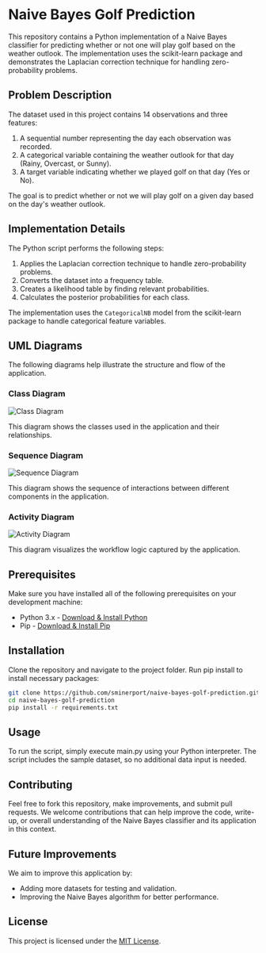 # Naive Bayes Golf Prediction

This repository contains a Python implementation of a Naive Bayes classifier for predicting whether or not one will play golf based on the weather outlook. The implementation uses the scikit-learn package and demonstrates the Laplacian correction technique for handling zero-probability problems.

## Problem Description

The dataset used in this project contains 14 observations and three features:

1. A sequential number representing the day each observation was recorded.
2. A categorical variable containing the weather outlook for that day (Rainy, Overcast, or Sunny).
3. A target variable indicating whether we played golf on that day (Yes or No).

The goal is to predict whether or not we will play golf on a given day based on the day's weather outlook.

## Implementation Details

The Python script performs the following steps:

1. Applies the Laplacian correction technique to handle zero-probability problems.
2. Converts the dataset into a frequency table.
3. Creates a likelihood table by finding relevant probabilities.
4. Calculates the posterior probabilities for each class.

The implementation uses the `CategoricalNB` model from the scikit-learn package to handle categorical feature variables.

## UML Diagrams

The following diagrams help illustrate the structure and flow of the application.

### Class Diagram
![Class Diagram](uml/output/class/NaiveBayesClassDiagram.png)

This diagram shows the classes used in the application and their relationships.

### Sequence Diagram
![Sequence Diagram](uml/output/sequence/NaiveBayesSequenceDiagram.png)

This diagram shows the sequence of interactions between different components in the application.

### Activity Diagram
![Activity Diagram](uml/output/activity/NaiveBayesActivityDiagram.png)

This diagram visualizes the workflow logic captured by the application.

## Prerequisites

Make sure you have installed all of the following prerequisites on your development machine:

- Python 3.x - [Download & Install Python](https://www.python.org/downloads/)
- Pip - [Download & Install Pip](https://pip.pypa.io/en/stable/installing/)

## Installation

Clone the repository and navigate to the project folder. Run pip install to install necessary packages:

```bash
git clone https://github.com/sminerport/naive-bayes-golf-prediction.git
cd naive-bayes-golf-prediction
pip install -r requirements.txt
```

## Usage

To run the script, simply execute main.py using your Python interpreter. The script includes the sample dataset, so no additional data input is needed.

## Contributing

Feel free to fork this repository, make improvements, and submit pull requests. We welcome contributions that can help improve the code, write-up, or overall understanding of the Naive Bayes classifier and its application in this context.

## Future Improvements

We aim to improve this application by:

* Adding more datasets for testing and validation.
* Improving the Naive Bayes algorithm for better performance.

## License

This project is licensed under the [MIT License](LICENSE).
